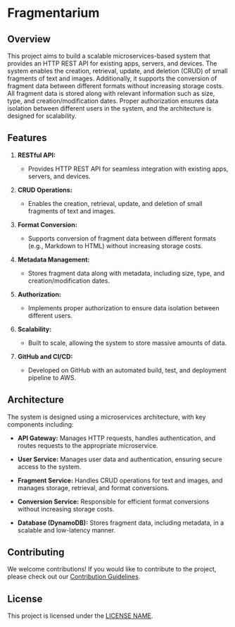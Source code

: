 # Fragmentarium

## Overview

This project aims to build a scalable microservices-based system that provides an HTTP REST API for existing apps, servers, and devices. The system enables the creation, retrieval, update, and deletion (CRUD) of small fragments of text and images. Additionally, it supports the conversion of fragment data between different formats without increasing storage costs. All fragment data is stored along with relevant information such as size, type, and creation/modification dates. Proper authorization ensures data isolation between different users in the system, and the architecture is designed for scalability.

## Features

1. **RESTful API:**
   - Provides HTTP REST API for seamless integration with existing apps, servers, and devices.

2. **CRUD Operations:**
   - Enables the creation, retrieval, update, and deletion of small fragments of text and images.

3. **Format Conversion:**
   - Supports conversion of fragment data between different formats (e.g., Markdown to HTML) without increasing storage costs.

4. **Metadata Management:**
   - Stores fragment data along with metadata, including size, type, and creation/modification dates.

5. **Authorization:**
   - Implements proper authorization to ensure data isolation between different users.

6. **Scalability:**
   - Built to scale, allowing the system to store massive amounts of data.

7. **GitHub and CI/CD:**
   - Developed on GitHub with an automated build, test, and deployment pipeline to AWS.

## Architecture

The system is designed using a microservices architecture, with key components including:

- **API Gateway:** Manages HTTP requests, handles authentication, and routes requests to the appropriate microservice.
  
- **User Service:** Manages user data and authentication, ensuring secure access to the system.
  
- **Fragment Service:** Handles CRUD operations for text and images, and manages storage, retrieval, and format conversions.

- **Conversion Service:** Responsible for efficient format conversions without increasing storage costs.

- **Database (DynamoDB):** Stores fragment data, including metadata, in a scalable and low-latency manner.

## Contributing

We welcome contributions! If you would like to contribute to the project, please check out our [Contribution Guidelines](link-to-contribution-guidelines).

## License

This project is licensed under the [LICENSE NAME](link-to-license-file).
